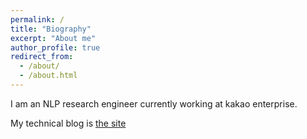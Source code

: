 ```yaml
---
permalink: /
title: "Biography"
excerpt: "About me"
author_profile: true
redirect_from: 
  - /about/
  - /about.html
---
```


I am an NLP research engineer currently working at kakao enterprise.

My technical blog is [the site](https://ai-information.blogspot.com/)

<!-- # Recent News
* I participated in [SIMMC2.0](https://github.com/facebookresearch/simmc2) of DSTC10 and achieved 3rd group in subtask #1 and #2, 2nd group in subtask #4-1. -->
